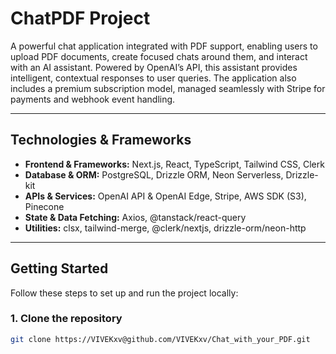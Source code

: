 # ChatPDF Project

A powerful chat application integrated with PDF support, enabling users to upload PDF documents, create focused chats around them, and interact with an AI assistant. Powered by OpenAI’s API, this assistant provides intelligent, contextual responses to user queries. The application also includes a premium subscription model, managed seamlessly with Stripe for payments and webhook event handling.

---

## Technologies & Frameworks

- **Frontend & Frameworks:** Next.js, React, TypeScript, Tailwind CSS, Clerk  
- **Database & ORM:** PostgreSQL, Drizzle ORM, Neon Serverless, Drizzle-kit  
- **APIs & Services:** OpenAI API & OpenAI Edge, Stripe, AWS SDK (S3), Pinecone  
- **State & Data Fetching:** Axios, @tanstack/react-query  
- **Utilities:** clsx, tailwind-merge, @clerk/nextjs, drizzle-orm/neon-http

---

## Getting Started

Follow these steps to set up and run the project locally:

### 1. Clone the repository

```bash
git clone https://VIVEKxv@github.com/VIVEKxv/Chat_with_your_PDF.git
